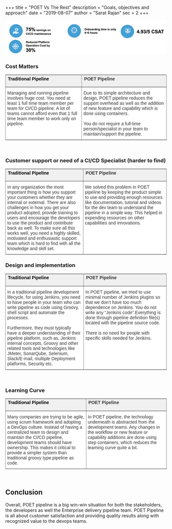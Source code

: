 +++
title = "POET Vs The Rest"
description = "Goals, objectives and approach"
date = "2019-08-07"
author = "Sarat Rajan"
sec = 2
+++

<img src="https://raw.githubusercontent.com/saratrajan/poet-blog/master/static/images/value-delivered.png"
     alt="POET-logo" style="width:800px;"
      />

### Cost Matters

<table class="tg">
  <tr>
    <th class="tg-vnl4"><span style="font-weight:bold;color:rgb(0, 0, 0);background-color:rgb(240, 240, 240)">Traditional Pipeline</span></th>
    <th class="tg-vnl4"><span style="font-weight:bold;background-color:rgb(239, 239, 239)">POET Pipeline</span></th>
  </tr>
  <tr>
    <td class="tg-0pky">Managing and running pipeline involves huge cost. You need at least 1 full time team member per team for CI/CD pipeline. A lot of teams cannot afford even that 1 full time team member to work only on pipeline.</td>
    <td class="tg-0pky"> Due to its simple architecture and design, POET pipeline reduces the support overhead as well as the addition of new feature and capability which is done using containers. <br><br>You do not require a full-time person/specialist in your team to maintain/support the pipeline.</td>
  </tr>
</table>

<br>

### Customer support or need of a CI/CD Specialist (harder to find)

<table class="tg">
  <tr>
    <th class="tg-vnl4"><span style="font-weight:bold;color:rgb(0, 0, 0);background-color:rgb(240, 240, 240)">Traditional Pipeline</span></th>
    <th class="tg-vnl4"><span style="font-weight:bold;background-color:rgb(239, 239, 239)">POET Pipeline</span></th>
  </tr>
  <tr>
    <td class="tg-0pky">In any organization the most important thing is how you support your customers whether they are internal or external. There are also challenges in how you get your product adopted, provide training to users and encourage the developers to use the product and contribute back as well. To make sure all this works well, you need a highly skilled, motivated and enthusiastic support team which is hard to find with all the knowledge and skill set.</td>
    <td class="tg-0pky">We solved this problem in POET pipeline by keeping the product simple to use and providing enough resources like documentation, tutorial and videos for the dev team to understand the pipeline in a simple way. This helped in expending resources on other capabilities and innovations.</td>
  </tr>
</table>

### Design and implementation

<style type="text/css">
.tg td{font-family:Arial, sans-serif;font-size:14px;padding:10px 5px;border-style:solid;border-width:1px;overflow:hidden;word-break:normal;border-color:#ccc;color:#333;background-color:#fff;}
.tg th{font-family:Arial, sans-serif;font-size:14px;font-weight:normal;border-style:solid;border-width:1px;overflow:hidden;word-break:normal;border-color:#ccc;color:#333;background-color:#f0f0f0;height:30px;width:1500px;}
.tg .tg-vnl4{font-family:"Trebuchet MS", Helvetica, sans-serif !important;;border-color:inherit;text-align:left;vertical-align:top}
.tg .tg-0pky{border-color:inherit;text-align:left;vertical-align:top}
</style>

<table class="tg">
  <tr>
    <th class="tg-vnl4"><span style="font-weight:bold;color:rgb(0, 0, 0);background-color:rgb(240, 240, 240);">Traditional Pipeline</span></th>
    <th class="tg-vnl4"><span style="font-weight:bold;background-color:rgb(239, 239, 239);">POET Pipeline</span></th>
  </tr>
  <tr>
    <td class="tg-0pky"> In a traditional pipeline development lifecycle, for using Jenkins, you need to have people in your team who can write pipeline as code using Groovy, shell script and automate the processes.<br><br>Furthermore, they must typically have a deeper understanding of their pipeline platform, such as, Jenkins internal concepts, Groovy and other related tools and technologies like JMeter, SonarQube, Selenium, Slack/E-mail, multiple Deployment platforms, Security etc.</td>
    <td class="tg-0pky"> In POET pipeline, we tried to use minimal number of Jenkins plugins so that we don’t have too much dependence on Jenkins. You do not write any “Jenkins code”.Everything is done through pipeline definition file(s) located with the pipeline source code. <br><br>There is no need for people with specific skills needed for Jenkins.</td>
  </tr>
</table>

<br>

### Learning Curve

<table class="tg">
  <tr>
    <th class="tg-vnl4"><span style="font-weight:bold;color:rgb(0, 0, 0);background-color:rgb(240, 240, 240)">Traditional Pipeline</span></th>
    <th class="tg-vnl4"><span style="font-weight:bold;background-color:rgb(239, 239, 239)">POET Pipeline</span></th>
  </tr>
  <tr>
    <td class="tg-0pky">Many companies are trying to be agile, using scrum framework and adopting a DevOps culture. Instead of having a centralized team to design and maintain the CI/CD pipeline, development teams should have ownership. This makes it critical to provide a simpler system than traditional groovy type pipeline as code.</td>
    <td class="tg-0pky">In POET pipeline, the technology underneath is abstracted from the development teams. Any changes in the workflow or new feature or capability additions are done using step containers, which reduces the learning curve quite a bit.</td>
  </tr>
</table>
<br>

## Conclusion

Overall, POET pipeline is a big win-win situation for both the stakeholders, the developers as well the Enterprise delivery pipeline team. POET Pipeline is all about customer satisfaction and providing quality results along with recognized value to the devops teams.



